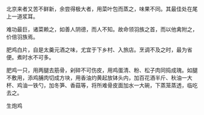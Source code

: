 北京来者又苦不鲜新，余尝得极大者，用菜叶包而蒸之，味果不同。其最佳处在尾上一道浆耳。

难功最巨，诸菜赖之，如善人阴德，而人不知。故命领羽族之首，而以他禽附之，价倍羽族焉。

肥鸡白片，自是太羹元酒之味，尤宜于下乡村、入旅店。烹调不及之时，最为省便。煮时水不可多。

肥鸡一只，用两腿去筋骨，剁碎不可伤皮，用鸡蛋清、粉、松子肉同捣成瑰。如腿不敷用，添鸡脯肉切成方块，用香油灼黄起放钵头内，加百花酒半斤、秋油一大杯、鸡油一铁勺，加冬笋、香菇等，将所难骨皮面加水一大碗，下蒸笼蒸透，临吃去之。

生炮鸡